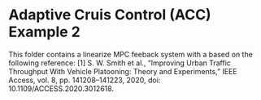 # Adaptive Cruis Control (ACC) Example 2
This folder contains a linearize MPC feeback system with a based on the following reference:
[1] S. W. Smith et al., “Improving Urban Traffic Throughput With Vehicle Platooning: Theory and Experiments,” IEEE Access, vol. 8, pp. 141208–141223, 2020, doi: 10.1109/ACCESS.2020.3012618.
